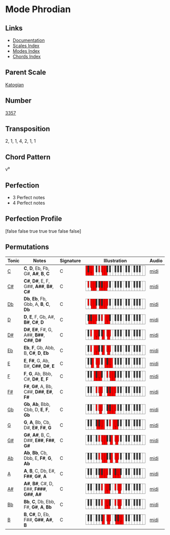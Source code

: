 # Mode Phrodian

## Links

- [Documentation](README.md)
- [Scales Index](Scales.md)
- [Modes Index](Modes.md)
- [Chords Index](Chords.md)

## Parent Scale

[Katogian](ScaleKatogian.md)

## Number

[3357](https://ianring.com/musictheory/scales/3357)

## Transposition

2, 1, 1, 4, 2, 1, 1

## Chord Pattern

v⁰

## Perfection

- 3 Perfect notes
- 4 Perfect notes

## Perfection Profile

[false false true true true false false]

## Permutations

| Tonic | Notes | Signature | Illustration | Audio |
|-------|-------|-----------|--------------|-------|
| [C](ModeCNaturalPhrodian.md) | **C**, **D**, Eb, Fb, G#, **A#**, **B**, **C** | C | ![CNaturalPhrodian](ModeCNaturalPhrodian.png) | [midi](https://github.com/edipermadi/music/blob/main/docs/ModeCNaturalPhrodian.mid?raw=true) |
| [C#](ModeCSharpPhrodian.md) | **C#**, **D#**, E, F, G##, **A##**, **B#**, **C#** | C | ![CSharpPhrodian](ModeCSharpPhrodian.png) | [midi](https://github.com/edipermadi/music/blob/main/docs/ModeCSharpPhrodian.mid?raw=true) |
| [Db](ModeDFlatPhrodian.md) | **Db**, **Eb**, Fb, Gbb, A, **B**, **C**, **Db** | C | ![DFlatPhrodian](ModeDFlatPhrodian.png) | [midi](https://github.com/edipermadi/music/blob/main/docs/ModeDFlatPhrodian.mid?raw=true) |
| [D](ModeDNaturalPhrodian.md) | **D**, **E**, F, Gb, A#, **B#**, **C#**, **D** | C | ![DNaturalPhrodian](ModeDNaturalPhrodian.png) | [midi](https://github.com/edipermadi/music/blob/main/docs/ModeDNaturalPhrodian.mid?raw=true) |
| [D#](ModeDSharpPhrodian.md) | **D#**, **E#**, F#, G, A##, **B##**, **C##**, **D#** | C | ![DSharpPhrodian](ModeDSharpPhrodian.png) | [midi](https://github.com/edipermadi/music/blob/main/docs/ModeDSharpPhrodian.mid?raw=true) |
| [Eb](ModeEFlatPhrodian.md) | **Eb**, **F**, Gb, Abb, B, **C#**, **D**, **Eb** | C | ![EFlatPhrodian](ModeEFlatPhrodian.png) | [midi](https://github.com/edipermadi/music/blob/main/docs/ModeEFlatPhrodian.mid?raw=true) |
| [E](ModeENaturalPhrodian.md) | **E**, **F#**, G, Ab, B#, **C##**, **D#**, **E** | C | ![ENaturalPhrodian](ModeENaturalPhrodian.png) | [midi](https://github.com/edipermadi/music/blob/main/docs/ModeENaturalPhrodian.mid?raw=true) |
| [F](ModeFNaturalPhrodian.md) | **F**, **G**, Ab, Bbb, C#, **D#**, **E**, **F** | C | ![FNaturalPhrodian](ModeFNaturalPhrodian.png) | [midi](https://github.com/edipermadi/music/blob/main/docs/ModeFNaturalPhrodian.mid?raw=true) |
| [F#](ModeFSharpPhrodian.md) | **F#**, **G#**, A, Bb, C##, **D##**, **E#**, **F#** | C | ![FSharpPhrodian](ModeFSharpPhrodian.png) | [midi](https://github.com/edipermadi/music/blob/main/docs/ModeFSharpPhrodian.mid?raw=true) |
| [Gb](ModeGFlatPhrodian.md) | **Gb**, **Ab**, Bbb, Cbb, D, **E**, **F**, **Gb** | C | ![GFlatPhrodian](ModeGFlatPhrodian.png) | [midi](https://github.com/edipermadi/music/blob/main/docs/ModeGFlatPhrodian.mid?raw=true) |
| [G](ModeGNaturalPhrodian.md) | **G**, **A**, Bb, Cb, D#, **E#**, **F#**, **G** | C | ![GNaturalPhrodian](ModeGNaturalPhrodian.png) | [midi](https://github.com/edipermadi/music/blob/main/docs/ModeGNaturalPhrodian.mid?raw=true) |
| [G#](ModeGSharpPhrodian.md) | **G#**, **A#**, B, C, D##, **E##**, **F##**, **G#** | C | ![GSharpPhrodian](ModeGSharpPhrodian.png) | [midi](https://github.com/edipermadi/music/blob/main/docs/ModeGSharpPhrodian.mid?raw=true) |
| [Ab](ModeAFlatPhrodian.md) | **Ab**, **Bb**, Cb, Dbb, E, **F#**, **G**, **Ab** | C | ![AFlatPhrodian](ModeAFlatPhrodian.png) | [midi](https://github.com/edipermadi/music/blob/main/docs/ModeAFlatPhrodian.mid?raw=true) |
| [A](ModeANaturalPhrodian.md) | **A**, **B**, C, Db, E#, **F##**, **G#**, **A** | C | ![ANaturalPhrodian](ModeANaturalPhrodian.png) | [midi](https://github.com/edipermadi/music/blob/main/docs/ModeANaturalPhrodian.mid?raw=true) |
| [A#](ModeASharpPhrodian.md) | **A#**, **B#**, C#, D, E##, **F###**, **G##**, **A#** | C | ![ASharpPhrodian](ModeASharpPhrodian.png) | [midi](https://github.com/edipermadi/music/blob/main/docs/ModeASharpPhrodian.mid?raw=true) |
| [Bb](ModeBFlatPhrodian.md) | **Bb**, **C**, Db, Ebb, F#, **G#**, **A**, **Bb** | C | ![BFlatPhrodian](ModeBFlatPhrodian.png) | [midi](https://github.com/edipermadi/music/blob/main/docs/ModeBFlatPhrodian.mid?raw=true) |
| [B](ModeBNaturalPhrodian.md) | **B**, **C#**, D, Eb, F##, **G##**, **A#**, **B** | C | ![BNaturalPhrodian](ModeBNaturalPhrodian.png) | [midi](https://github.com/edipermadi/music/blob/main/docs/ModeBNaturalPhrodian.mid?raw=true) |
